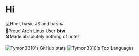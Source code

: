 # Hi

💻Html, basic JS and bash#<br />
🐧Proud Arch Linux User **btw**<br />
🛠️Made absolutely nothing of note!

![Tymon3310's GitHub stats](https://github-readme-stats.vercel.app/api?username=tymon3310&theme=transparent&show_icons=true&hide_border=true) ![Tymon3310's Top Languages](https://github-readme-stats.vercel.app/api/top-langs/?username=tymon3310&theme=transparent&show_icons=true&hide_border=true&layout=donut)

